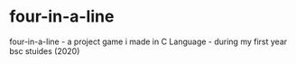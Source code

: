 # four-in-a-line
four-in-a-line - a project game i made in C Language - during my first year bsc stuides (2020)
